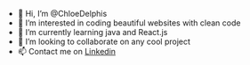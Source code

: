 - 👋 Hi, I’m @ChloeDelphis
- 👀 I’m interested in coding beautiful websites with clean code
- 🌱 I’m currently learning java and React.js
- 💞️ I’m looking to collaborate on any cool project
- 📫 Contact me on [Linkedin](https://www.linkedin.com/in/chloedelphis/)

<!---
ChloeDelphis/ChloeDelphis is a ✨ special ✨ repository because its `README.md` (this file) appears on your GitHub profile.
You can click the Preview link to take a look at your changes.
--->
